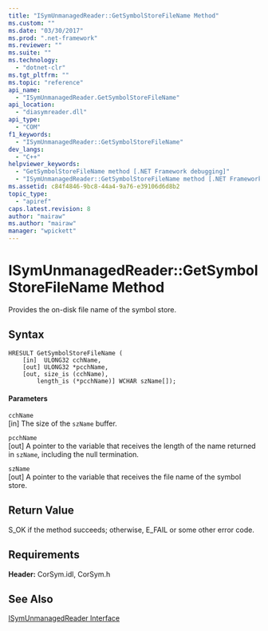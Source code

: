 ```yaml
---
title: "ISymUnmanagedReader::GetSymbolStoreFileName Method"
ms.custom: ""
ms.date: "03/30/2017"
ms.prod: ".net-framework"
ms.reviewer: ""
ms.suite: ""
ms.technology: 
  - "dotnet-clr"
ms.tgt_pltfrm: ""
ms.topic: "reference"
api_name: 
  - "ISymUnmanagedReader.GetSymbolStoreFileName"
api_location: 
  - "diasymreader.dll"
api_type: 
  - "COM"
f1_keywords: 
  - "ISymUnmanagedReader::GetSymbolStoreFileName"
dev_langs: 
  - "C++"
helpviewer_keywords: 
  - "GetSymbolStoreFileName method [.NET Framework debugging]"
  - "ISymUnmanagedReader::GetSymbolStoreFileName method [.NET Framework debugging]"
ms.assetid: c84f4846-9bc8-44a4-9a76-e39106d6d8b2
topic_type: 
  - "apiref"
caps.latest.revision: 8
author: "mairaw"
ms.author: "mairaw"
manager: "wpickett"
---
```

# ISymUnmanagedReader::GetSymbolStoreFileName Method
Provides the on-disk file name of the symbol store.  
  
## Syntax  
  
```  
HRESULT GetSymbolStoreFileName (  
    [in]  ULONG32 cchName,  
    [out] ULONG32 *pcchName,  
    [out, size_is (cchName),  
        length_is (*pcchName)] WCHAR szName[]);  
```  
  
#### Parameters  
 `cchName`  
 [in] The size of the `szName` buffer.  
  
 `pcchName`  
 [out] A pointer to the variable that receives the length of the name returned in `szName`, including the null termination.  
  
 `szName`  
 [out] A pointer to the variable that receives the file name of the symbol store.  
  
## Return Value  
 S_OK if the method succeeds; otherwise, E_FAIL or some other error code.  
  
## Requirements  
 **Header:** CorSym.idl, CorSym.h  
  
## See Also  
 [ISymUnmanagedReader Interface](../../../../docs/framework/unmanaged-api/diagnostics/isymunmanagedreader-interface.md)
